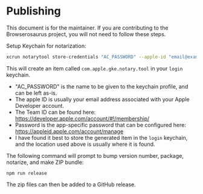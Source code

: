 # Publishing

This document is for the maintainer. If you are contributing to the
Browserosaurus project, you will not need to follow these steps.

Setup Keychain for notarization:

```sh
xcrun notarytool store-credentials "AC_PASSWORD" --apple-id "email@example.com" --team-id "team-id" --password "app-password" --keychain "~/Library/Keychains/login.keychain-db"
```

This will create an item called `com.apple.gke.notary.tool` in your `login`
keychain.

- "AC_PASSWORD" is the name to be given to the keychain profile, and can be left
  as-is.
- The apple ID is usually your email address associated with your Apple
  Developer account.
- The Team ID can be found here:
  https://developer.apple.com/account/#!/membership/
- Password is the app-specific password that can be configured here:
  https://appleid.apple.com/account/manage
- I have found it best to store the generated item in the `login` keychain, and
  the location used above is usually where it is found.

The following command will prompt to bump version number, package, notarize, and
make ZIP bundle:

```
npm run release
```

The zip files can then be added to a GitHub release.

